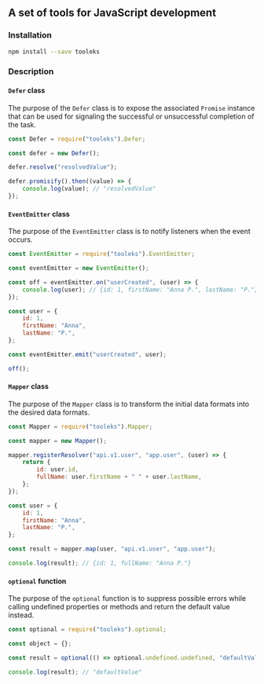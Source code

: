 ## A set of tools for JavaScript development

### Installation

```bash
npm install --save tooleks
```

### Description

#### `Defer` class

The purpose of the `Defer` class is to expose the associated `Promise` instance that can be used for signaling the successful or unsuccessful completion of the task.

```JavaScript
const Defer = require("tooleks").Defer;

const defer = new Defer();

defer.resolve("resolvedValue");

defer.promisify().then((value) => {
    console.log(value); // "resolvedValue"
});
```

#### `EventEmitter` class

The purpose of the `EventEmitter` class is to notify listeners when the event occurs.

```JavaScript
const EventEmitter = require("tooleks").EventEmitter;

const eventEmitter = new EventEmitter();

const off = eventEmitter.on("userCreated", (user) => {
    console.log(user); // {id: 1, firstName: "Anna P.", lastName: "P."}
});

const user = {
    id: 1,
    firstName: "Anna",
    lastName: "P.",
};

const eventEmitter.emit("userCreated", user);

off();
```

#### `Mapper` class

The purpose of the `Mapper` class is to transform the initial data formats into the desired data formats.

```JavaScript
const Mapper = require("tooleks").Mapper;

const mapper = new Mapper();

mapper.registerResolver("api.v1.user", "app.user", (user) => {
    return {
        id: user.id,
        fullName: user.firstName + " " + user.lastName,
    };
});

const user = {
    id: 1,
    firstName: "Anna",
    lastName: "P.",
};

const result = mapper.map(user, "api.v1.user", "app.user");

console.log(result); // {id: 1, fullName: "Anna P."}
```


#### `optional` function

The purpose of the `optional` function is to suppress possible errors while calling undefined properties or methods and return the default value instead.

```JavaScript
const optional = require("tooleks").optional;

const object = {};

const result = optional(() => optional.undefined.undefined, "defaultValue");

console.log(result); // "defaultValue"
```
